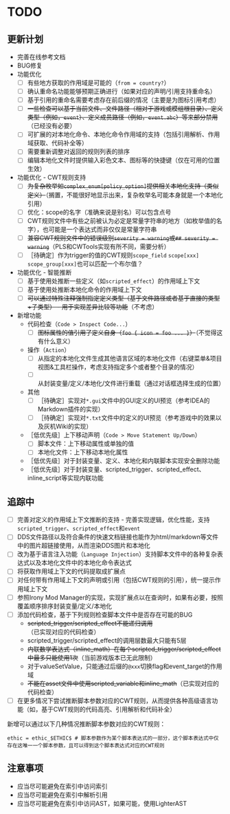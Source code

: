 # TODO

## 更新计划

* 完善在线参考文档
* BUG修复
* 功能优化
    * [ ] 有些地方获取的作用域是可能的（`from = country?`）
    * [ ] 确认重命名功能能够预期正确进行（如果对应的声明/引用支持重命名）
    * [ ] 基于引用的重命名需要考虑存在前后缀的情况（主要是为图标引用考虑）
    * [ ] ~~一些检查可以基于当前文件、文件路径（相对于游戏或模组根目录）、定义类型（例如，`event`）、定义成员路径（例如，`event.abc`）等来部分禁用~~（已经没有必要）
    * [ ] 可扩展的对本地化命令、本地化命令作用域的支持（包括引用解析、作用域获取、代码补全等）
    * [ ] 需要重新调整对返回的规则列表的排序
    * [ ] 编辑本地化文件时提供输入彩色文本、图标等的快捷键（仅在可用的位置生效）
* 功能优化 - CWT规则支持
    * [ ] ~~为复杂枚举如`complex_enum[policy_option]`提供相关本地化支持（类似定义）~~（搁置，不能很好地显示出来，复杂枚举名可能本身就是一个本地化引用）
    * [ ] 优化：scope的名字（准确来说是别名）可以包含点号
    * [ ] CWT规则文件中有些之前被认为必定是常量字符串的地方（如枚举值的名字），也可能是一个表达式而非仅仅是常量字符串
    * [ ] ~~兼容CWT规则文件中的错误级别`severity = warning`或`## severity = warning`~~（PLS和CWTools实现有所不同，需要分析）
    * [ ] ［待确定］作为trigger的值的CWT规则`scope_field` `scope[xxx]` `scope_group[xxx]`也可以匹配一个布尔值？
* 功能优化 - 智能推断
    * [ ] 基于使用处推断一些定义（如`scripted_effect`）的作用域上下文
    * [ ] 基于使用处推断本地化命令的作用域上下文
    * [ ] ~~可以通过特殊注释强制指定定义类型（基于文件路径或者基于直接的类型+子类型） - 用于实现差异比较等功能~~（不考虑）
* 新增功能
    * 代码检查（`Code > Inspect Code...`）
        * [ ] ~~图标属性的值引用了定义自身（`foo { icon = foo ... }`）~~（不觉得这有什么意义）
    * 操作（`Action`）
        * [ ] 从指定的本地化文件生成其他语言区域的本地化文件（右键菜单&项目视图&工具栏操作，考虑支持指定多个或者整个目录的情况）
        * [ ] 从封装变量/定义/本地化/文件进行重载（通过对话框选择生成的位置）
    * 其他
        * [ ] ［待确定］实现对`*.gui`文件中的GUI定义的UI预览（参考IDEA的Markdown插件的实现）
        * [ ] ［待确定］实现对`*.txt`文件中的定义的UI预览（参考游戏中的效果以及灰机Wiki的实现）
    * ［低优先级］上下移动声明（`Code > Move Statement Up/Down`）
        * [ ] 脚本文件：上下移动属性或单独的值
        * [ ] 本地化文件：上下移动本地化属性
    * ［低优先级］对于封装变量、定义、本地化和内联脚本实现安全删除功能
    * ［低优先级］对于封装变量、scripted_trigger、scripted_effect、inline_script等实现内联功能

## 追踪中

* [ ] 完善对定义的作用域上下文推断的支持 - 完善实现逻辑，优化性能，支持`scripted_trigger`、`scripted_effect`和`event`
* [ ] DDS文件路径以及符合条件的快速文档链接也能作为html/markdown等文件中的图片超链接使用，从而渲染DDS图片和本地化
* [ ] 改为基于语言注入功能（`Language Injection`）支持脚本文件中的各种复杂表达式以及本地化文件中的本地化命令表达式
* [ ] 将获取作用域上下文的代码提取成扩展点
* [ ] 对任何带有作用域上下文的声明或引用（包括CWT规则的引用），统一提示作用域上下文
* [ ] 参照Irony Mod Manager的实现，实现扩展点以在查询时，如果有必要，按照覆盖顺序排序封装变量/定义/本地化
* [ ] 添加代码检查，基于下列规则检查脚本文件中是否存在可能的BUG
    * ~~scripted_trigger/scripted_effect不能递归调用~~（已实现对应的代码检查）
    * scripted_trigger/scripted_effect的调用层数最大只能有5层
    * ~~内联数学表达式（inline_math）在每个scripted_trigger/scripted_effect中最多只能使用1次~~（当前游戏版本已无此限制）
    * 对于valueSetValue，只能通过后缀的`@xxx`切换flag和event_target的作用域
    * ~~不能在asset文件中使用scripted_variable和inline_math~~（已实现对应的代码检查）
* [ ] 在更多情况下尝试推断脚本参数对应的CWT规则，从而提供各种高级语言功能（如，基于CWT规则的代码高亮、引用解析和代码补全）

新增可以通过以下几种情况推断脚本参数对应的CWT规则：

```
ethic = ethic_$ETHIC$ # 脚本参数作为某个脚本表达式的一部分，这个脚本表达式中仅存在这唯一一个脚本参数，且可以得到这个脚本表达式对应的CWT规则
```

## 注意事项

* 应当尽可能避免在索引中访问索引
* 应当尽可能避免在索引中解析引用
* 应当尽可能避免在索引中访问AST，如果可能，使用LighterAST